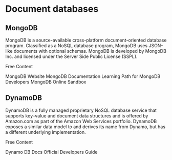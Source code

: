 # Document databases

## MongoDB

MongoDB is a source-available cross-platform document-oriented database program. Classified as a NoSQL database program, MongoDB uses JSON-like documents with optional schemas. MongoDB is developed by MongoDB Inc. and licensed under the Server Side Public License (SSPL).

<ResourceGroupTitle>Free Content</ResourceGroupTitle>

<BadgeLink badgeText='Official Website' colorScheme='blue' href='https://www.mongodb.com/'>MongoDB Website</BadgeLink>
<BadgeLink badgeText='Official Documentation' colorScheme='blue' href='https://docs.mongodb.com/'>MongoDB Documentation</BadgeLink>
<BadgeLink badgeText='Official Courses' href='https://university.mongodb.com/learning_paths/developer'>Learning Path for MongoDB Developers</BadgeLink>
<BadgeLink badgeText='Sandbox' href='https://mongoplayground.net/'>MongoDB Online Sandbox</BadgeLink>

## DynamoDB

DynamoDB is a fully managed proprietary NoSQL database service that supports key–value and document data structures and is offered by Amazon.com as part of the Amazon Web Services portfolio. DynamoDB exposes a similar data model to and derives its name from Dynamo, but has a different underlying implementation.

<ResourceGroupTitle>Free Content</ResourceGroupTitle>

<BadgeLink badgeText='Official Website' colorScheme='blue' href='https://docs.aws.amazon.com/dynamodb/index.html'>Dynamo DB Docs</BadgeLink>
<BadgeLink badgeText='Develpers Guide' href='https://docs.aws.amazon.com/amazondynamodb/latest/developerguide/Introduction.html'>Official Developers Guide</BadgeLink>
